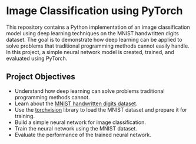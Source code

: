 # Image Classification using PyTorch

This repository contains a Python implementation of an image classification model using deep learning techniques on the MNIST handwritten digits dataset. The goal is to demonstrate how deep learning can be applied to solve problems that traditional programming methods cannot easily handle. In this project, a simple neural network model is created, trained, and evaluated using PyTorch.

## Project Objectives

- Understand how deep learning can solve problems traditional programming methods cannot.
- Learn about the [MNIST handwritten digits dataset](http://yann.lecun.com/exdb/mnist/).
- Use the [torchvision](https://pytorch.org/vision/stable/index.html) library to load the MNIST dataset and prepare it for training.
- Build a simple neural network for image classification.
- Train the neural network using the MNIST dataset.
- Evaluate the performance of the trained neural network.
